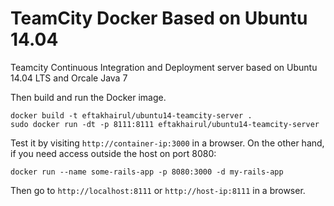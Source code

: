 # TeamCity Docker Based on Ubuntu 14.04

Teamcity Continuous Integration and Deployment server based on Ubuntu 14.04 LTS and Orcale Java 7


Then build and run the Docker image.

    docker build -t eftakhairul/ubuntu14-teamcity-server .
    sudo docker run -dt -p 8111:8111 eftakhairul/ubuntu14-teamcity-server

Test it by visiting `http://container-ip:3000` in a browser. On the other hand, if you need access outside the host on port 8080:

    docker run --name some-rails-app -p 8080:3000 -d my-rails-app

Then go to `http://localhost:8111` or `http://host-ip:8111` in a browser.

